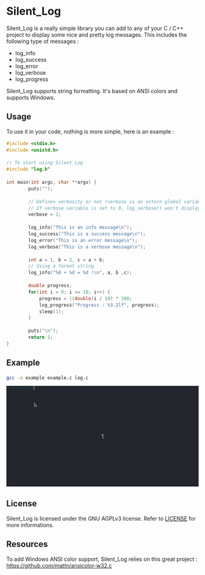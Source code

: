 # Silent_Log

Silent_Log is a really simple library you can add to any of your C / C++ project to display some nice and pretty log messages. This includes the following type of messages : 

- log_info
- log_success
- log_error
- log_verbose
- log_progress

Silent_Log supports string formatting. It's based on ANSI colors and supports Windows.

## Usage

To use it in your code, nothing is more simple, here is an example : 

```c
#include <stdio.h>
#include <unistd.h>

// To start using Silent_Log
#include "log.h"

int main(int argc, char **argv) {
        puts("");

        // Defines verbosity or not (verbose is an extern global variable)
        // If verbose variable is set to 0, log_verbose() won't display anything
        verbose = 1;

        log_info("This is an info message\n");
        log_success("This is a success message\n");
        log_error("This is an error message\n");
        log_verbose("This is a verbose message\n");

        int a = 1, b = 2, c = a + b;
        // Using a format string
        log_info("%d + %d = %d !\n", a, b ,c);

        double progress;
        for(int i = 0; i <= 10; i++) {
            progress = ((double)i / 10) * 100;
            log_progress("Progress : %3.2lf", progress);
            sleep(1);
        }

        puts("\n");
        return 1;
}
```

## Example

```bash
gcc -o example example.c log.c
```
![Demo gif](examples/demo.gif)

## License

Silent_Log is licensed under the GNU AGPLv3 license. Refer to [LICENSE](https://github.com/SilentVoid13/Silent_Log/blob/master/LICENSE.txt) for more informations.

## Resources

To add Windows ANSI color support, Silent_Log relies on this great project : https://github.com/mattn/ansicolor-w32.c

